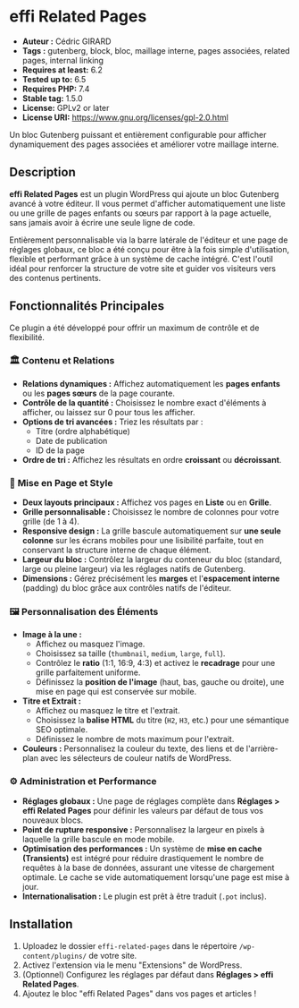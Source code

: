 # effi Related Pages

* **Auteur :** Cédric GIRARD
* **Tags :** gutenberg, block, bloc, maillage interne, pages associées, related pages, internal linking
* **Requires at least:** 6.2
* **Tested up to:** 6.5
* **Requires PHP:** 7.4
* **Stable tag:** 1.5.0
* **License:** GPLv2 or later
* **License URI:** https://www.gnu.org/licenses/gpl-2.0.html

Un bloc Gutenberg puissant et entièrement configurable pour afficher dynamiquement des pages associées et améliorer votre maillage interne.

## Description

**effi Related Pages** est un plugin WordPress qui ajoute un bloc Gutenberg avancé à votre éditeur. Il vous permet d'afficher automatiquement une liste ou une grille de pages enfants ou sœurs par rapport à la page actuelle, sans jamais avoir à écrire une seule ligne de code.

Entièrement personnalisable via la barre latérale de l'éditeur et une page de réglages globaux, ce bloc a été conçu pour être à la fois simple d'utilisation, flexible et performant grâce à un système de cache intégré. C'est l'outil idéal pour renforcer la structure de votre site et guider vos visiteurs vers des contenus pertinents.

## Fonctionnalités Principales

Ce plugin a été développé pour offrir un maximum de contrôle et de flexibilité.

### 🏛️ **Contenu et Relations**
* **Relations dynamiques :** Affichez automatiquement les **pages enfants** ou les **pages sœurs** de la page courante.
* **Contrôle de la quantité :** Choisissez le nombre exact d'éléments à afficher, ou laissez sur 0 pour tous les afficher.
* **Options de tri avancées :** Triez les résultats par :
    * Titre (ordre alphabétique)
    * Date de publication
    * ID de la page
* **Ordre de tri :** Affichez les résultats en ordre **croissant** ou **décroissant**.

### 🎨 **Mise en Page et Style**
* **Deux layouts principaux :** Affichez vos pages en **Liste** ou en **Grille**.
* **Grille personnalisable :** Choisissez le nombre de colonnes pour votre grille (de 1 à 4).
* **Responsive design :** La grille bascule automatiquement sur **une seule colonne** sur les écrans mobiles pour une lisibilité parfaite, tout en conservant la structure interne de chaque élément.
* **Largeur du bloc :** Contrôlez la largeur du conteneur du bloc (standard, large ou pleine largeur) via les réglages natifs de Gutenberg.
* **Dimensions :** Gérez précisément les **marges** et l'**espacement interne** (padding) du bloc grâce aux contrôles natifs de l'éditeur.

### 🖼️ **Personnalisation des Éléments**
* **Image à la une :**
    * Affichez ou masquez l'image.
    * Choisissez sa taille (`thumbnail`, `medium`, `large`, `full`).
    * Contrôlez le **ratio** (1:1, 16:9, 4:3) et activez le **recadrage** pour une grille parfaitement uniforme.
    * Définissez la **position de l'image** (haut, bas, gauche ou droite), une mise en page qui est conservée sur mobile.
* **Titre et Extrait :**
    * Affichez ou masquez le titre et l'extrait.
    * Choisissez la **balise HTML** du titre (`H2`, `H3`, etc.) pour une sémantique SEO optimale.
    * Définissez le nombre de mots maximum pour l'extrait.
* **Couleurs :** Personnalisez la couleur du texte, des liens et de l'arrière-plan avec les sélecteurs de couleur natifs de WordPress.

### ⚙️ **Administration et Performance**
* **Réglages globaux :** Une page de réglages complète dans **Réglages > effi Related Pages** pour définir les valeurs par défaut de tous vos nouveaux blocs.
* **Point de rupture responsive :** Personnalisez la largeur en pixels à laquelle la grille bascule en mode mobile.
* **Optimisation des performances :** Un système de **mise en cache (Transients)** est intégré pour réduire drastiquement le nombre de requêtes à la base de données, assurant une vitesse de chargement optimale. Le cache se vide automatiquement lorsqu'une page est mise à jour.
* **Internationalisation :** Le plugin est prêt à être traduit (`.pot` inclus).

## Installation

1.  Uploadez le dossier `effi-related-pages` dans le répertoire `/wp-content/plugins/` de votre site.
2.  Activez l'extension via le menu "Extensions" de WordPress.
3.  (Optionnel) Configurez les réglages par défaut dans **Réglages > effi Related Pages**.
4.  Ajoutez le bloc "effi Related Pages" dans vos pages et articles !